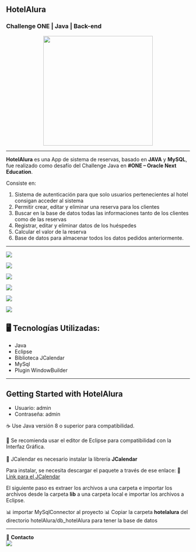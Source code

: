 ## HotelAlura
<h3> Challenge ONE | Java | Back-end </h3>


<p align="center" >
     <img width="300" heigth="300" src="https://user-images.githubusercontent.com/91544872/189419040-c093db78-c970-4960-8aca-ffcc11f7ffaf.png">
</p>

---

<strong>HotelAlura</strong> es una App de sistema de reservas, basado en  <strong>JAVA</strong> y <strong>MySQL</strong>, fue realizado como desafío del Challenge Java en <strong>#ONE – Oracle Next Education</strong>.

Consiste en:

1. Sistema de autenticación para que solo usuarios pertenecientes al hotel consigan acceder al sistema
2. Permitir crear, editar y eliminar una reserva para los clientes
3. Buscar en la base de datos todas las informaciones tanto de los clientes como de las reservas
4. Registrar, editar y eliminar datos de los huéspedes
5. Calcular el valor de la reserva
6. Base de datos para almacenar todos los datos pedidos anteriormente.

---

![](https://user-images.githubusercontent.com/99347883/211170224-a286f0dd-cf49-40d2-ae8a-18109cfbe8f2.png)

![](https://user-images.githubusercontent.com/99347883/211170218-a053c35c-943d-4bed-8d0e-9837c62c73d4.png)

![](https://user-images.githubusercontent.com/99347883/211170219-e4c57809-d792-46a2-a6bf-6119ef607825.png)

![](https://user-images.githubusercontent.com/99347883/211170220-1e6076d1-5afb-492b-b349-6b5d51b91f4a.png)

![](https://user-images.githubusercontent.com/99347883/211170221-d21d6acb-8816-4c75-ae24-3cfc0a6da36f.png)

![](https://user-images.githubusercontent.com/99347883/211170222-09312f65-8f82-47f4-bf69-1340f9f73002.png)

## 🖥️ Tecnologías Utilizadas:

- Java
- Eclipse
- Biblioteca JCalendar
- MySql
- Plugin WindowBuilder </br>

---
## Getting Started with HotelAlura

- Usuario: admin
- Contraseña: admin

☕ Use Java versión 8 o superior para compatibilidad. </br></br>
📝 Se recomienda usar el editor de Eclipse para compatibilidad con la Interfaz Gráfica. </br></br>
📅 JCalendar  es necesario instalar la librería <strong>JCalendar</strong>

Para instalar, se necesita descargar el paquete a través de ese enlace: 
🔹 [Link para el JCalendar](https://toedter.com/jcalendar/)

El siguiente paso es extraer los archivos a una carpeta e importar los archivos desde la carpeta <strong>lib</strong> a una carpeta local e importar los archivos a Eclipse.

📊 importar MySqlConnector al proyecto
📊 Copiar la carpeta <strong>hotelalura</strong> del directorio hotelAlura/db_hotelAlura para tener la base de datos

---

💙 <strong>Contacto</strong>  
<a href="https://www.linkedin.com/in/christian-camilo-huila-garces/" target="_blank">
<img src="https://img.shields.io/badge/-LinkedIn-%230077B5?style=for-the-badge&logo=linkedin&logoColor=white" target="_blank"></a>
